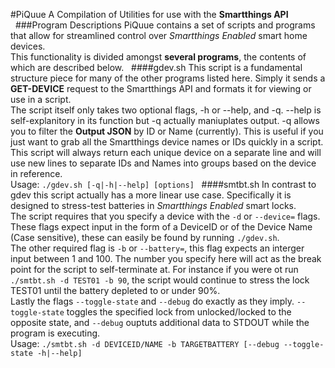 #PiQuue
A Compilation of Utilities for use with the **Smartthings API**  
&nbsp;
###Program Descriptions
PiQuue contains a set of scripts and programs that allow for streamlined control over _Smartthings Enabled_ smart home devices.  
This functionality is divided amongst **several programs**, the contents of which are described below.
&nbsp;
####gdev.sh
This script is a fundamental structure piece for many of the other programs listed here. Simply it sends a **GET-DEVICE** request to the Smartthings API and formats it for viewing or use in a script.  
The script itself only takes two optional flags, -h or --help, and -q. --help is self-explanitory in its function but -q actually maniuplates output. -q allows you to filter the **Output JSON** by ID or Name (currently). This is useful if you just want to grab all the Smartthings device names or IDs quickly in a script. This script will always return each unique device on a separate line and will use new lines to separate IDs and Names into groups based on the device in reference.  
Usage: `./gdev.sh [-q|-h|--help] [options]`
&nbsp;
####smtbt.sh
In contrast to gdev this script actually has a more linear use case. Specifically it is designed to stress-test batteries in _Smartthings Enabled_ smart locks.  
The script requires that you specify a device with the `-d` or `--device=` flags. These flags expect input in the form of a DeviceID or of the Device Name (Case sensitive), these can easily be found by running `./gdev.sh`.  
The other required flag is `-b` or `--battery=`, this flag expects an interger input between 1 and 100. The number you specify here will act as the break point for the script to self-terminate at. For instance if you were ot run `./smtbt.sh -d TEST01 -b 90`, the script would continue to stress the lock TEST01 until the battery depleted to or under 90%.  
Lastly the flags `--toggle-state` and `--debug` do exactly as they imply. `--toggle-state` toggles the specified lock from unlocked/locked to the opposite state, and `--debug` ouptuts additional data to STDOUT while the program is executing.  
Usage: `./smtbt.sh -d DEVICEID/NAME -b TARGETBATTERY [--debug --toggle-state -h|--help]`

